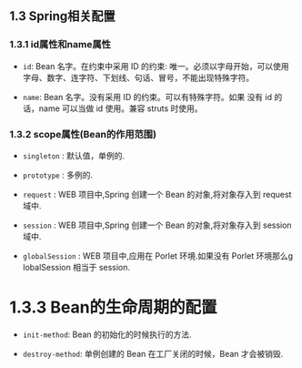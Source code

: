 ## 1.3 Spring相关配置

### 1.3.1 id属性和name属性

* `id`: Bean 名字。在约束中采用 ID 的约束: 唯一。必须以字母开始，可以使用字母、数字、连字符、下划线、句话、冒号，不能出现特殊字符。

    <bean id=”bookAction”>
    
* `name`: Bean 名字。没有采用 ID 的约束。可以有特殊字符。如果 <bean> 没有 id 的话，name 可以当做 id 使用。兼容 struts 时使用。

    <bean name=”/loginAction” >

### 1.3.2 scope属性(Bean的作用范围)

* `singleton` : 默认值，单例的.

* `prototype` : 多例的.

* `request` : WEB 项目中,Spring 创建一个 Bean 的对象,将对象存入到 request 域中.

* `session` : WEB 项目中,Spring 创建一个 Bean 的对象,将对象存入到 session 域中.

* `globalSession` : WEB 项目中,应用在 Porlet 环境.如果没有 Porlet 环境那么g lobalSession 相当于 session.

# 1.3.3	Bean的生命周期的配置

* `init-method`: Bean 的初始化的时候执行的方法.

* `destroy-method`: 单例创建的 Bean 在工厂关闭的时候，Bean 才会被销毁.

